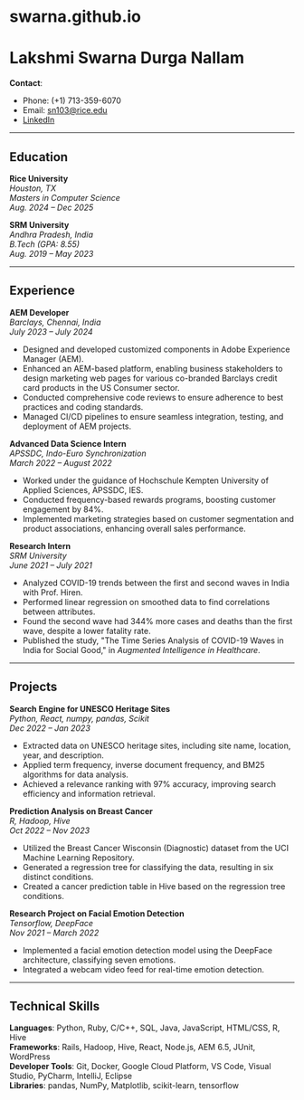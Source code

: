 # swarna.github.io
# Lakshmi Swarna Durga Nallam

**Contact**:  
- Phone: (+1) 713-359-6070  
- Email: sn103@rice.edu  
- [LinkedIn](https://www.linkedin.com/in/swarna-nallam/)

---

## Education

**Rice University**  
*Houston, TX*  
*Masters in Computer Science*  
*Aug. 2024 – Dec 2025*

**SRM University**  
*Andhra Pradesh, India*  
*B.Tech (GPA: 8.55)*  
*Aug. 2019 – May 2023*

---

## Experience

**AEM Developer**  
*Barclays, Chennai, India*  
*July 2023 – July 2024*

- Designed and developed customized components in Adobe Experience Manager (AEM).
- Enhanced an AEM-based platform, enabling business stakeholders to design marketing web pages for various co-branded Barclays credit card products in the US Consumer sector.
- Conducted comprehensive code reviews to ensure adherence to best practices and coding standards.
- Managed CI/CD pipelines to ensure seamless integration, testing, and deployment of AEM projects.

**Advanced Data Science Intern**  
*APSSDC, Indo-Euro Synchronization*  
*March 2022 – August 2022*

- Worked under the guidance of Hochschule Kempten University of Applied Sciences, APSSDC, IES.
- Conducted frequency-based rewards programs, boosting customer engagement by 84%.
- Implemented marketing strategies based on customer segmentation and product associations, enhancing overall sales performance.

**Research Intern**  
*SRM University*  
*June 2021 – July 2021*

- Analyzed COVID-19 trends between the first and second waves in India with Prof. Hiren.
- Performed linear regression on smoothed data to find correlations between attributes.
- Found the second wave had 344% more cases and deaths than the first wave, despite a lower fatality rate.
- Published the study, "The Time Series Analysis of COVID-19 Waves in India for Social Good," in *Augmented Intelligence in Healthcare*.

---

## Projects

**Search Engine for UNESCO Heritage Sites**  
*Python, React, numpy, pandas, Scikit*  
*Dec 2022 – Jan 2023*

- Extracted data on UNESCO heritage sites, including site name, location, year, and description.
- Applied term frequency, inverse document frequency, and BM25 algorithms for data analysis.
- Achieved a relevance ranking with 97% accuracy, improving search efficiency and information retrieval.

**Prediction Analysis on Breast Cancer**  
*R, Hadoop, Hive*  
*Oct 2022 – Nov 2023*

- Utilized the Breast Cancer Wisconsin (Diagnostic) dataset from the UCI Machine Learning Repository.
- Generated a regression tree for classifying the data, resulting in six distinct conditions.
- Created a cancer prediction table in Hive based on the regression tree conditions.

**Research Project on Facial Emotion Detection**  
*Tensorflow, DeepFace*  
*Nov 2021 – March 2022*

- Implemented a facial emotion detection model using the DeepFace architecture, classifying seven emotions.
- Integrated a webcam video feed for real-time emotion detection.

---

## Technical Skills

**Languages**: Python, Ruby, C/C++, SQL, Java, JavaScript, HTML/CSS, R, Hive  
**Frameworks**: Rails, Hadoop, Hive, React, Node.js, AEM 6.5, JUnit, WordPress  
**Developer Tools**: Git, Docker, Google Cloud Platform, VS Code, Visual Studio, PyCharm, IntelliJ, Eclipse  
**Libraries**: pandas, NumPy, Matplotlib, scikit-learn, tensorflow


